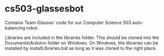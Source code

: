 # cs503-glassesbot
Contains Team Glasses' code for our Computer Science 503 auto-balancing robot.

Libraries are included in the libraries folder. This should be cloned into the Documents\Arduino folder on Windows.
On Windows, the libraries can be installed by installLibraries.bat as long as it was cloned to the right place.